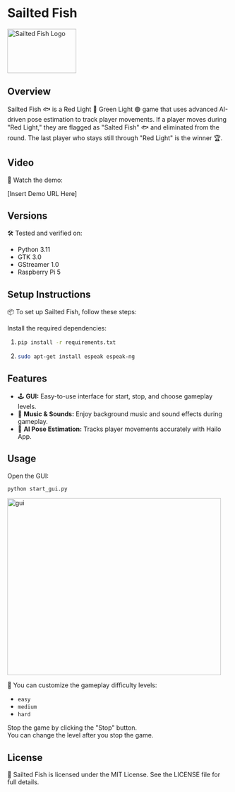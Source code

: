 # Sailted Fish

<img src="https://i.ibb.co/tp3vCYK/image.png" alt="Sailted Fish Logo" width="156" height="100">


## Overview

Sailted Fish 🐟 is a Red Light 🔴 Green Light 🟢 game that uses advanced AI-driven pose estimation to track player movements. If a player moves during "Red Light," they are flagged as "Salted Fish" 🐟 and eliminated from the round. The last player who stays still through "Red Light" is the winner 🏆.

## Video

🎥 Watch the demo:

[Insert Demo URL Here]

## Versions

🛠️ Tested and verified on:

- Python 3.11
- GTK 3.0
- GStreamer 1.0
- Raspberry Pi 5

## Setup Instructions

📦 To set up Sailted Fish, follow these steps:

Install the required dependencies:

1.
   ```bash
   pip install -r requirements.txt
   ```
2.
   ```bash
   sudo apt-get install espeak espeak-ng
   ```


## Features

- 🕹️ **GUI:** Easy-to-use interface for start, stop, and choose gameplay levels.
- 🎵 **Music & Sounds:** Enjoy background music and sound effects during gameplay.
- 🧐 **AI Pose Estimation:** Tracks player movements accurately with Hailo App.

## Usage

Open the GUI:

```bash
python start_gui.py
```
<img src="https://i.ibb.co/qRGj2Wt/saited-fish-gui.jpg" alt="gui" width="484" height="400">

🚀 You can customize the gameplay difficulty levels:

- `easy`
- `medium`
- `hard`

Stop the game by clicking the "Stop" button.\
You can change the level after you stop the game.

## License

📜 Sailted Fish is licensed under the MIT License. See the LICENSE file for full details.

